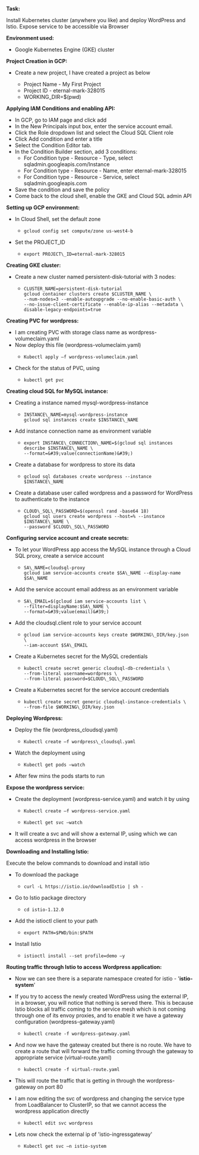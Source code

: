 **Task:**

Install Kubernetes cluster (anywhere you like) and deploy WordPress and Istio. Expose
service to be accessible via Browser

**Environment used:**

- Google Kubernetes Engine (GKE) cluster

**Project Creation in GCP:**

- Create a new project, I have created a project as below

  - Project Name - My First Project
  - Project ID - eternal-mark-328015
  - WORKING\_DIR=$(pwd)

**Applying IAM Conditions and enabling API:**

- In GCP, go to IAM page and click add
- In the New Principals input box, enter the service account email.
- Click the Role dropdown list and select the Cloud SQL Client role
- Click Add condition and enter a title
- Select the Condition Editor tab.
- In the Condition Builder section, add 3 conditions:
  - For Condition type - Resource - Type, select sqladmin.googleapis.com/Instance
  - For Condition type - Resource - Name, enter eternal-mark-328015
  - For Condition type - Resource - Service, select sqladmin.googleapis.com
- Save the condition and save the policy
- Come back to the cloud shell, enable the GKE and Cloud SQL admin API

**Setting up GCP environment:**

- In Cloud Shell, set the default zone
  -     gcloud config set compute/zone us-west4-b
- Set the PROJECT\_ID
  -     export PROJECT\_ID=eternal-mark-328015

**Creating GKE cluster:**

- Create a new cluster named persistent-disk-tutorial with 3 nodes:
  -     CLUSTER_NAME=persistent-disk-tutorial
        gcloud container clusters create $CLUSTER_NAME \
        --num-nodes=3 --enable-autoupgrade --no-enable-basic-auth \
        --no-issue-client-certificate --enable-ip-alias --metadata \
        disable-legacy-endpoints=true

**Creating PVC for wordpress:**

- I am creating PVC with storage class name as wordpress-volumeclaim.yaml
- Now deploy this file (wordpress-volumeclaim.yaml)
  -     Kubectl apply –f wordpress-volumeclaim.yaml
- Check for the status of PVC, using
  -     kubectl get pvc

**Creating cloud SQL for MySQL instance:**

- Creating a instance named mysql-wordpress-instance
  -     INSTANCE\_NAME=mysql-wordpress-instance
        gcloud sql instances create $INSTANCE\_NAME
- Add instance connection name as environment variable
  -     export INSTANCE\_CONNECTION\_NAME=$(gcloud sql instances describe $INSTANCE\_NAME \
        --format=&#39;value(connectionName)&#39;)
- Create a database for wordpress to store its data
  -     gcloud sql databases create wordpress --instance $INSTANCE\_NAME
- Create a database user called wordpress and a password for WordPress to authenticate to the instance
  -     CLOUD\_SQL\_PASSWORD=$(openssl rand -base64 18)
        gcloud sql users create wordpress --host=% --instance $INSTANCE\_NAME \
        --password $CLOUD\_SQL\_PASSWORD

**Configuring service account and create secrets:**

- To let your WordPress app access the MySQL instance through a Cloud SQL proxy, create a service account
  -     SA\_NAME=cloudsql-proxy
        gcloud iam service-accounts create $SA\_NAME --display-name $SA\_NAME
- Add the service account email address as an environment variable
  -     SA\_EMAIL=$(gcloud iam service-accounts list \
        --filter=displayName:$SA\_NAME \
        --format=&#39;value(email)&#39;)
- Add the cloudsql.client role to your service account
  -     gcloud iam service-accounts keys create $WORKING\_DIR/key.json \
        --iam-account $SA\_EMAIL
- Create a Kubernetes secret for the MySQL credentials
  -     kubectl create secret generic cloudsql-db-credentials \
        --from-literal username=wordpress \
        --from-literal password=$CLOUD\_SQL\_PASSWORD
- Create a Kubernetes secret for the service account credentials
  -     kubectl create secret generic cloudsql-instance-credentials \
        --from-file $WORKING\_DIR/key.json

**Deploying Wordpress:**

- Deploy the file (wordpress\_cloudsql.yaml)
  -     Kubectl create –f wordpress\_cloudsql.yaml
- Watch the deployment using
  -     Kubectl get pods –watch
- After few mins the pods starts to run

**Expose the wordpress service:**

- Create the deployment (wordpress-service.yaml) and watch it by using
  -     Kubectl create –f wordpress-service.yaml
  -     Kubectl get svc –watch
- It will create a svc and will show a external IP, using which we can access wordpress in the browser

**Downloading and Installing Istio:**

Execute the below commands to download and install istio

- To download the package
  -     curl -L https://istio.io/downloadIstio | sh -
- Go to Istio package directory
  -     cd istio-1.12.0
- Add the istioctl client to your path
  -     export PATH=$PWD/bin:$PATH
- Install Istio
  -     istioctl install --set profile=demo –y

**Routing traffic through Istio to access Wordpress application:**

- Now we can see there is a separate namespace created for istio - &#39;**istio-system**&#39;

- If you try to access the newly created WordPress using the external IP, in a browser, you will notice that nothing is served there. This is because Istio blocks all traffic coming to the service mesh which is not coming through one of its envoy proxies, and to enable it we have a gateway configuration (wordpress-gateway.yaml)
  -     kubectl create -f wordpress-gateway.yaml
- And now we have the gateway created but there is no route. We have to create a route that will forward the traffic coming through the gateway to appropriate service (virtual-route.yaml)
  -     kubectl create -f virtual-route.yaml
- This will route the traffic that is getting in through the wordpress-gateway on port 80
- I am now editing the svc of wordpress and changing the service type from LoadBalancer to ClusterIP, so that we cannot access the wordpress application directly
  -     kubectl edit svc wordpress
- Lets now check the external ip of &#39;istio-ingressgateway&#39;
  -     Kubectl get svc –n istio-system

